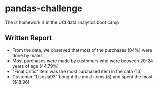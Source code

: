 # pandas-challenge
The is homework 4 in the UCI data analytics boot camp

## Written Report
* From the data, we observed that most of the purchases (84%) were done by males
* Most purchases were made by customers who were between 20-24 years of age (44.79%)
* "Final Critic" item was the most purchased item in the data (13)
* Customer "Lisosia93" bought the most items (5) and spent the most ($18.96)
